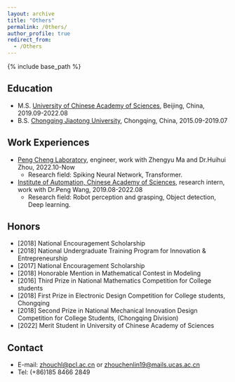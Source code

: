 ```yaml
---
layout: archive
title: "Others"
permalink: /0thers/
author_profile: true
redirect_from:
  - /Others
---
```

{% include base_path %}

Education
-----
- M.S. [University of Chinese Academy of Sciences](https://www.ucas.ac.cn/), Beijing, China, 2019.09-2022.08
- B.S. [Chongqing Jiaotong University](https://www.cqjtu.edu.cn/), Chongqing, China, 2015.09-2019.07

Work Experiences
-----
* [Peng Cheng Laboratory](https://www.pcl.ac.cn/), engineer, work with Zhengyu Ma and Dr.Huihui Zhou, 2022.10-Now
  * Research field: Spiking Neural Network, Transformer.
* [Institute of Automation, Chinese Academy of Sciences](http://www.ia.cas.cn/), research intern, work with Dr.Peng Wang, 2019.08-2022.08
  * Research field: Robot perception and grasping, Object detection, Deep learning.
  
Honors
-----

* [2018] National Encouragement Scholarship
* [2018] National Undergraduate Training Program for Innovation & Entrepreneurship
* [2017] National Encouragement Scholarship
* [2018] Honorable Mention in Mathematical Contest in Modeling
* [2016] Third Prize in National Mathematics Competition for College students
* [2018] First Prize in Electronic Design Competition for College students, Chongqing
* [2018] Second Prize in National Mechanical Innovation Design Competition for College Students, (Chongqing Division)
* [2022] Merit Student in University of Chinese Academy of Sciences


Contact
-----
- E-mail: zhouchl@pcl.ac.cn or zhouchenlin19@mails.ucas.ac.cn
- Tel: (+86)185 8466 2849


<!-- Skills
-----
* Skill 1
* Skill 2
  * Sub-skill 2.1
  * Sub-skill 2.2
  * Sub-skill 2.3
* Skill 3 -->


<!-- Publications
======
  <ul>{% for post in site.publications %}
    {% include archive-single-cv.html %}
  {% endfor %}</ul>
  
  
Service and leadership
======
* Currently signed in to 43 different slack teams -->
